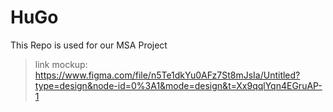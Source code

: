 # HuGo
This Repo is used for our MSA Project
> link mockup: https://www.figma.com/file/n5Te1dkYu0AFz7St8mJsIa/Untitled?type=design&node-id=0%3A1&mode=design&t=Xx9qqlYqn4EGruAP-1
